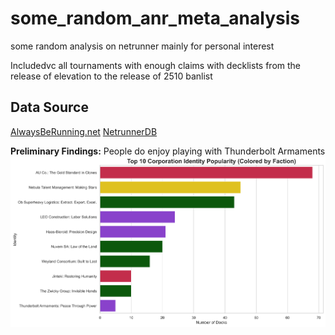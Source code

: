 # some_random_anr_meta_analysis
some random analysis on netrunner mainly for personal interest

Includedvc all tournaments with enough claims with decklists from the release of elevation to the release of 2510 banlist

## Data Source
[AlwaysBeRunning.net](https://alwaysberunning.net/)
[NetrunnerDB](https://netrunnerdb.com/)

**Preliminary Findings:**
People do enjoy playing with Thunderbolt Armaments 
![corp identity popularity](images/corp_identity_popularity.png)
